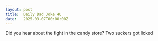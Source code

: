 ```yaml
---
layout: post
title:  Daily Dad Joke 4U
date:   2025-03-07T00:00:00Z
---
```

Did you hear about the fight in the candy store? Two suckers got licked

